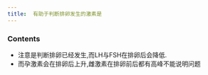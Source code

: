 ```yaml
---
title:  有助于判断排卵发生的激素是
--- 
```


### Contents
- 注意是判断排卵已经发生,而LH与FSH在排卵后会降低.
- 而孕激素会在排卵后上升,雌激素在排卵前后都有高峰不能说明问题
